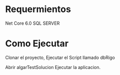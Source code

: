 # Requermientos
  Net Core 6.0
  SQL SERVER

# Como Ejecutar
  Clonar el proyecto,
  Ejecutar el Script llamado   dbRigo

  Abrir algarTestSolucion
  Ejecutar la aplicacion.



 
